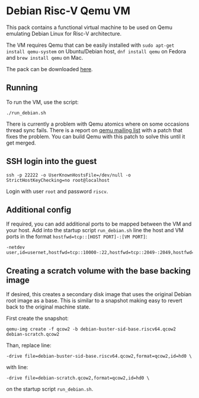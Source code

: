 # Debian Risc-V Qemu VM

This pack contains a functional virtual machine to be used on Qemu emulating Debian Linux for Risc-V architecture.

The VM requires Qemu that can be easily installed with `sudo apt-get install qemu-system` on Ubuntu/Debian host, `dnf install qemu` on Fedora and `brew install qemu` on Mac.

The pack can be downloaded [here](https://drive.google.com/open?id=1z8b45YFGTN7aVkqPJIRn3a8hU9bXFaXl).

## Running

To run the VM, use the script:

    ./run_debian.sh

There is currently a problem with Qemu atomics where on some occasions thread sync fails. There is a report on [qemu mailing list](http://lists.nongnu.org/archive/html/qemu-riscv/2019-05/msg00134.html) with a patch that fixes the problem. You can build Qemu with this patch to solve this until it get merged.

## SSH login into the guest

    ssh -p 22222 -o UserKnownHostsFile=/dev/null -o StrictHostKeyChecking=no root@localhost

Login with user `root` and password `riscv`.

## Additional config

If required, you can add additional ports to be mapped between the VM and your host. Add into the startup script `run_debian.sh` line the host and VM ports in the format `hostfwd=tcp::[HOST PORT]-:[VM PORT]`:

    -netdev user,id=usernet,hostfwd=tcp::10000-:22,hostfwd=tcp::2049-:2049,hostfwd=udp::2049-:2049,hostfwd=tcp::38188-:38188,hostfwd=udp::38188-:38188,hostfwd=tcp::8080-:8080

## Creating a scratch volume with the base backing image

If desired, this creates a secondary disk image that uses the original Debian root image as a base. This is similar to a snapshot making easy to revert back to the original machine state.

First create the snapshot:

    qemu-img create -f qcow2 -b debian-buster-sid-base.riscv64.qcow2 debian-scratch.qcow2

Than, replace line:

    -drive file=debian-buster-sid-base.riscv64.qcow2,format=qcow2,id=hd0 \

with line:

    -drive file=debian-scratch.qcow2,format=qcow2,id=hd0 \

on the startup script `run_debian.sh`.
